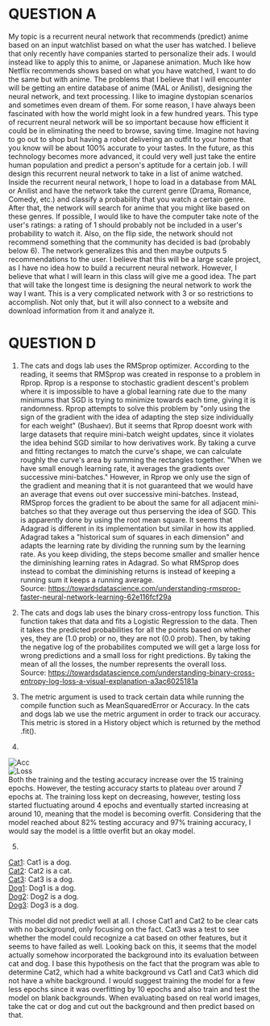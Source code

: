 # QUESTION A
My topic is a recurrent neural network that recommends (predict) anime based on an input watchlist based on what the user has watched. I believe that only recently have companies started to personalize their ads. I would instead like to apply this to anime, or Japanese animation. Much like how Netflix recommends shows based on what you have watched, I want to do the same but with anime. The problems that I believe that I will encounter will be getting an entire database of anime (MAL or Anilist), designing the neural network, and text processing. I like to imagine dystopian scenarios and sometimes even dream of them. For some reason, I have always been fascinated with how the world might look in a few hundred years. This type of recurrent neural network will be so important because how efficient it could be in eliminating the need to browse, saving time. Imagine not having to go out to shop but having a robot delivering an outfit to your home that you know will be about 100% accurate to your tastes. In the future, as this technology becomes more advanced, it could very well just take the entire human population and predict a person's aptitude for a certain job. I will design this recurrent neural network to take in a list of anime watched. Inside the recurrent neural network, I hope to load in a database from MAL or Anilist and have the network take the current genre (Drama, Romance, Comedy, etc.) and classify a probability that you watch a certain genre. After that, the network will search for anime that you might like based on these genres. If possible, I would like to have the computer take note of the user's ratings: a rating of 1 should probably not be included in a user's probability to watch it. Also, on the flip side, the network should not recommend something that the community has decided is bad (probably below 6). The network generalizes this and then maybe outputs 5 recommendations to the user. I believe that this will be a large scale project, as I have no idea how to build a recurrent neural network. However, I believe that what I will learn in this class will give me a good idea. The part that will take the longest time is designing the neural network to work the way I want. This is a very complicated network with 3 or so restrictions to accomplish. Not only that, but it will also connect to a website and download information from it and analyze it.  

# QUESTION D
1. The cats and dogs lab uses the RMSprop optimizer. According to the reading, it seems that RMSprop was created in response to a problem in Rprop. Rprop is a response to stochastic gradient descent's problem where it is impossible to have a global learning rate due to the many minimums that SGD is trying to minimize towards each time, giving it is randomness. Rprop attempts to solve this problem by "only using the sign of the gradient with the idea of adapting the step size individually for each weight" (Bushaev). But it seems that Rprop doesnt work with large datasets that require mini-batch weight updates, since it violates the idea behind SGD similar to how derivatives work. By taking a curve and fitting rectanges to match the curve's shape, we can calculate roughly the curve's area by summing the rectangles together. "When we have small enough learning rate, it averages the gradients over successive mini-batches." However, in Rprop we only use the sign of the gradient and meaning that it is not guaranteed that we would have an average that evens out over successive mini-batches. Instead, RMSprop forces the gradient to be about the same for all adjacent mini-batches so that they average out thus perserving the idea of SGD. This is apparently done by using the root mean square. It seems that Adagrad is different in its implementation but similar in how its applied. Adagrad takes a "historical sum of squares in each dimension" and adapts the learning rate by dividing the running sum by the learning rate. As you keep dividing, the steps become smaller and smaller hence the diminishing learning rates in Adagrad. So what RMSprop does instead to combat the diminishing returns is instead of keeping a running sum it keeps a running average. <br/>
Source: https://towardsdatascience.com/understanding-rmsprop-faster-neural-network-learning-62e116fcf29a

2. The cats and dogs lab uses the binary cross-entropy loss function. This function takes that data and fits a Logistic Regression to the data. Then it takes the predicted probabilities for all the points based on whether yes, they are (1.0 prob) or no, they are not (0.0 prob). Then, by taking the negative log of the probabilites computed we will get a large loss for wrong predictions and a small loss for right predictions. By taking the mean of all the losses, the number represents the overall loss. <br/>
Source: https://towardsdatascience.com/understanding-binary-cross-entropy-log-loss-a-visual-explanation-a3ac6025181a

3. The metric argument is used to track certain data while running the compile function such as MeanSquaredError or Accuracy. In the cats and dogs lab we use the metric argument in order to track our accuracy. This metric is stored in a History object which is returned by the method .fit(). 

4. <br/>
![Acc](https://raw.githubusercontent.com/ashuang2013/public/master/CDTraining.png) <br/>
![Loss](https://raw.githubusercontent.com/ashuang2013/public/master/CDTesting.png) <br/>
Both the training and the testing accuracy increase over the 15 training epochs. However, the testing accuracy starts to plateau over around 7 epochs at. The training loss kept on decreasing, however, testing loss started fluctuating around 4 epochs and eventually started increasing at around 10, meaning that the model is becoming overfit. Considering that the model reached about 82% testing accuracy and 97% training accuracy, I would say the model is a little overfit but an okay model. 

5. <br/>
[Cat1](https://github.com/ashuang2013/public/blob/master/Cat1.jpg?raw=true): Cat1 is a dog. <br/>
[Cat2](https://github.com/ashuang2013/public/blob/master/Cat2.jpg?raw=true): Cat2 is a cat. <br/>
[Cat3](https://github.com/ashuang2013/public/blob/master/Cat3.jpg?raw=true): Cat3 is a dog. <br/>
[Dog1](https://github.com/ashuang2013/public/blob/master/Dog1.jpg?raw=true): Dog1 is a dog. <br/>
[Dog2](https://github.com/ashuang2013/public/blob/master/Dog2.jpg?raw=true): Dog2 is a dog. <br/>
[Dog3](https://github.com/ashuang2013/public/blob/master/Dog3.jpg?raw=true): Dog3 is a dog. <br/>

This model did not predict well at all. I chose Cat1 and Cat2 to be clear cats with no background, only focusing on the fact. Cat3 was a test to see whether the model could recognize a cat based on other features, but it seems to have failed as well. Looking back on this, it seems that the model actually somehow incorporated the background into its evaluation between cat and dog. I base this hypothesis on the fact that the program was able to determine Cat2, which had a white background vs Cat1 and Cat3 which did not have a white background. I would suggest training the model for a few less epochs since it was overfitting by 10 epochs and also train and test the model on blank backgrounds. When evaluating based on real world images, take the cat or dog and cut out the background and then predict based on that. 
